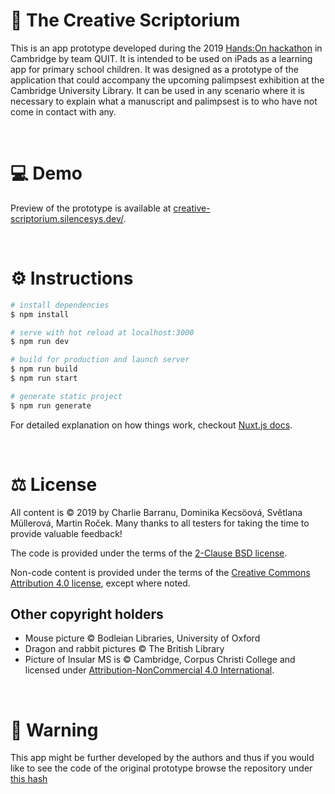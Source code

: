 # 📜 The Creative Scriptorium

This is an app prototype developed during the 2019 [Hands:On hackathon](https://projects.history.qmul.ac.uk/handson/) in Cambridge by team QUIT. It is intended to be used on iPads as
a learning app for primary school children. It was designed as a prototype of the application that could accompany the upcoming palimpsest exhibition at the Cambridge University Library. It can be used in any scenario where it is necessary to explain what a manuscript and palimpsest is to who have not come in contact with any.

<br>

# 💻 Demo

Preview of the prototype is available at [creative-scriptorium.silencesys.dev/](https://creative-scriptorium.silencesys.dev/).

<br>

# ⚙ Instructions

``` bash
# install dependencies
$ npm install

# serve with hot reload at localhost:3000
$ npm run dev

# build for production and launch server
$ npm run build
$ npm run start

# generate static project
$ npm run generate
```

For detailed explanation on how things work, checkout [Nuxt.js docs](https://nuxtjs.org).

<br>

# ⚖ License
All content is © 2019 by Charlie Barranu, Dominika Kecsöová, Světlana Müllerová, Martin Roček. Many thanks to all testers for taking the time to provide valuable feedback!

The code is provided under the terms of the [2-Clause BSD license](LICENSE.md).

Non-code content is provided under the terms of the [Creative Commons Attribution 4.0 license](https://creativecommons.org/licenses/by/4.0/), except where noted.

## Other copyright holders
* Mouse picture © Bodleian Libraries, University of Oxford
* Dragon and rabbit pictures © The British Library
* Picture of Insular MS is © Cambridge, Corpus Christi College and licensed under [Attribution-NonCommercial 4.0 International](https://creativecommons.org/licenses/by/4.0/).

<br>

# 👾 Warning
This app might be further developed by the authors and thus if you would like to see the code of the original prototype browse the repository under [this hash](https://github.com/silencesys/hands-on-quit/tree/7188c7e1f0870f506142c2dd0d5df149207cf21e)
